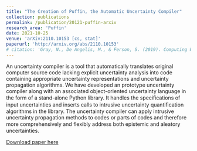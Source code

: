 ```yaml
---
title: "The Creation of Puffin, the Automatic Uncertainty Compiler"
collection: publications
permalink: /publication/20121-puffin-arxiv
research_area: 'Puffin'
date: 2021-10-25
venue: 'arXiv:2110.10153 [cs, stat]'
paperurl: 'http://arxiv.org/abs/2110.10153'
# citation: 'Gray, N., De Angelis, M., & Ferson, S. (2019). Computing With Uncertainty: Introducing Puffin the Automatic Uncertainty Compiler. In Proceedings of the 3rd International Conference on Uncertainty Quantification in Computational Sciences and Engineering (UNCECOMP 2019). Crete, Greece.'
---
```

An uncertainty compiler is a tool that automatically translates original computer source code lacking explicit uncertainty analysis into code containing appropriate uncertainty representations and uncertainty propagation algorithms. We have developed an prototype uncertainty compiler along with an associated object-oriented uncertainty language in the form of a stand-alone Python library. It handles the speciﬁcations of input uncertainties and inserts calls to intrusive uncertainty quantiﬁcation algorithms in the library. The uncertainty compiler can apply intrusive uncertainty propagation methods to codes or parts of codes and therefore more comprehensively and ﬂexibly address both epistemic and aleatory uncertainties.

[Download paper here](http://arxiv.org/abs/2110.10153)

